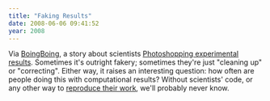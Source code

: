 ```yaml
---
title: "Faking Results"
date: 2008-06-06 09:41:52
year: 2008
---
```

Via <a href="http://www.boingboing.net/2008/05/29/bioscientists-photos.html">BoingBoing</a>, a story about scientists <a href="http://chronicle.com/free/2008/05/3028n.htm">Photoshopping experimental results</a>. Sometimes it's outright fakery; sometimes they're just "cleaning up" or "correcting". Either way, it raises an interesting question: how often are people doing this with computational results? Without scientists' code, or any other way to <a href="http://www.reproducibleresearch.org/">reproduce their work</a>, we'll probably never know.

